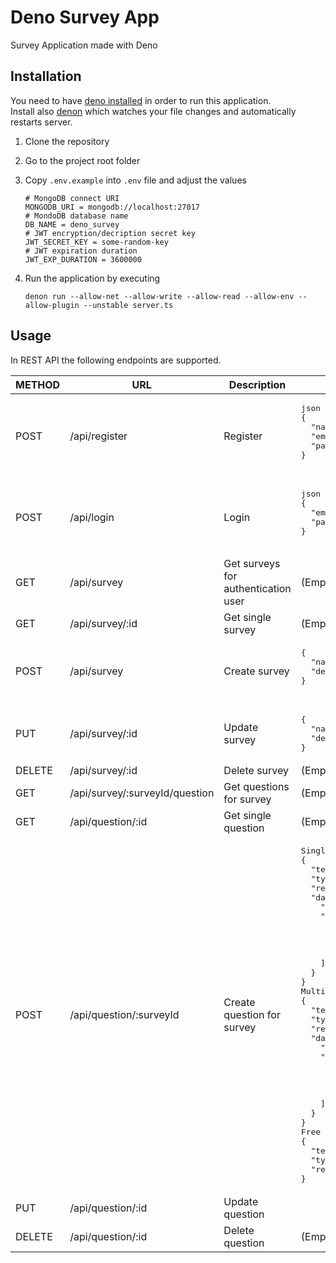 # Deno Survey App
Survey Application made with Deno 

## Installation

You need to have [deno installed](https://deno.land/#installation) in order to run this application.<br>
Install also [denon](https://deno.land/x/denon) which watches your file changes and automatically restarts server.

1. Clone the repository
1. Go to the project root folder
1. Copy `.env.example` into `.env` file and adjust the values

    ```dotenv
    # MongoDB connect URI
    MONGODB_URI = mongodb://localhost:27017
    # MondoDB database name
    DB_NAME = deno_survey
    # JWT encryption/decription secret key
    JWT_SECRET_KEY = some-random-key
    # JWT expiration duration
    JWT_EXP_DURATION = 3600000
    ```
1. Run the application by executing

    ```dotenv
    denon run --allow-net --allow-write --allow-read --allow-env --allow-plugin --unstable server.ts
    ```
    
## Usage

In REST API the following endpoints are supported.

<table>
    <thead>
    <tr>
        <th>METHOD</th>
        <th>URL</th>
        <th>Description</th>
        <th>Request</th>
    </tr>
    </thead>
    <tbody>
    <tr>
        <td>POST</td>
        <td>/api/register</td>
        <td>Register</td>
        <td>
            <pre>
json
{
  "name": "test",
  "email": "test@example.com",
  "password": "test"
}
            </pre>
        </td>
    </tr>
    <tr>
        <td>POST</td>
        <td>/api/login</td>
        <td>Login</td>
        <td>
            <pre>
json
{
  "email": "test@example.com",
  "password": "test"
}
            </pre>
        </td>
    </tr>
    <tr>
        <td>GET</td>
        <td>/api/survey</td>
        <td>Get surveys for authentication user</td>
        <td>(Empty)</td>
    </tr>
    <tr>
        <td>GET</td>
        <td>/api/survey/:id</td>
        <td>Get single survey</td>
        <td>(Empty)</td>
    </tr>
    <tr>
        <td>POST</td>
        <td>/api/survey</td>
        <td>Create survey</td>
        <td>
            <pre>
{
  "name": "Survey name",
  "description": "Survey description"
}
            </pre>
        </td>
    </tr>
    <tr>
        <td>PUT</td>
        <td>/api/survey/:id</td>
        <td>Update survey</td>
        <td>
<pre lang="json">{
  "name": "Survey name",
  "description": "Survey description"
}</pre>
        </td>
    </tr>
    <tr>
        <td>DELETE</td>
        <td>/api/survey/:id</td>
        <td>Delete survey</td>
        <td>(Empty)</td>
    </tr>
    <tr>
        <td>GET</td>
        <td>/api/survey/:surveyId/question</td>
        <td>Get questions for survey</td>
        <td>(Empty)</td>
    </tr>
    <tr>
        <td>GET</td>
        <td>/api/question/:id</td>
        <td>Get single question</td>
        <td>(Empty)</td>
    </tr>
    <tr>
        <td>POST</td>
        <td>/api/question/:surveyId</td>
        <td>Create question for survey</td>
        <td>
<pre lang="json">Single choice question
{
  "text": "How much you liked the Deno Course?",
  "type": "choice",
  "required": true,
  "data": {
    "multiple": false,
    "answers": [
      "I liked it very much",
      "I liked it",
      "I did not like it",
      "I hate it"
    ]
  }
}
Multiple choice question
{
  "text": "Which features do you like in Deno?",
  "type": "choice",
  "required": true,
  "data": {
    "multiple": true,
    "answers": [
      "Typescript",
      "Security",
      "Import from URL",
      "ES6 modules"
    ]
  }
}
Free text question
{
  "text": "Any other comments?",
  "type": "text",
  "required": false
}</pre>
        </td>
    </tr>
    <tr>
        <td>PUT</td>
        <td>/api/question/:id</td>
        <td>Update question</td>
        <td></td>
    </tr>
    <tr>
        <td>DELETE</td>
        <td>/api/question/:id</td>
        <td>Delete question</td>
        <td>(Empty)</td>
    </tr>
    </tbody>
</table>
